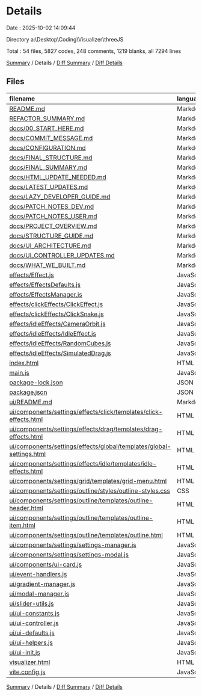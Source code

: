 # Details

Date : 2025-10-02 14:09:44

Directory a:\\Desktop\\Coding\\Visualizer\\threeJS

Total : 54 files,  5827 codes, 248 comments, 1219 blanks, all 7294 lines

[Summary](results.md) / Details / [Diff Summary](diff.md) / [Diff Details](diff-details.md)

## Files
| filename | language | code | comment | blank | total |
| :--- | :--- | ---: | ---: | ---: | ---: |
| [README.md](/README.md) | Markdown | 208 | 0 | 58 | 266 |
| [REFACTOR\_SUMMARY.md](/REFACTOR_SUMMARY.md) | Markdown | 119 | 0 | 35 | 154 |
| [docs/00\_START\_HERE.md](/docs/00_START_HERE.md) | Markdown | 125 | 0 | 50 | 175 |
| [docs/COMMIT\_MESSAGE.md](/docs/COMMIT_MESSAGE.md) | Markdown | 149 | 0 | 27 | 176 |
| [docs/CONFIGURATION.md](/docs/CONFIGURATION.md) | Markdown | 150 | 0 | 41 | 191 |
| [docs/FINAL\_STRUCTURE.md](/docs/FINAL_STRUCTURE.md) | Markdown | 194 | 0 | 46 | 240 |
| [docs/FINAL\_SUMMARY.md](/docs/FINAL_SUMMARY.md) | Markdown | 209 | 0 | 57 | 266 |
| [docs/HTML\_UPDATE\_NEEDED.md](/docs/HTML_UPDATE_NEEDED.md) | Markdown | 60 | 0 | 12 | 72 |
| [docs/LATEST\_UPDATES.md](/docs/LATEST_UPDATES.md) | Markdown | 163 | 0 | 46 | 209 |
| [docs/LAZY\_DEVELOPER\_GUIDE.md](/docs/LAZY_DEVELOPER_GUIDE.md) | Markdown | 175 | 0 | 43 | 218 |
| [docs/PATCH\_NOTES\_DEV.md](/docs/PATCH_NOTES_DEV.md) | Markdown | 158 | 0 | 40 | 198 |
| [docs/PATCH\_NOTES\_USER.md](/docs/PATCH_NOTES_USER.md) | Markdown | 96 | 0 | 27 | 123 |
| [docs/PROJECT\_OVERVIEW.md](/docs/PROJECT_OVERVIEW.md) | Markdown | 216 | 0 | 50 | 266 |
| [docs/STRUCTURE\_GUIDE.md](/docs/STRUCTURE_GUIDE.md) | Markdown | 150 | 0 | 31 | 181 |
| [docs/UI\_ARCHITECTURE.md](/docs/UI_ARCHITECTURE.md) | Markdown | 178 | 0 | 43 | 221 |
| [docs/UI\_CONTROLLER\_UPDATES.md](/docs/UI_CONTROLLER_UPDATES.md) | Markdown | 58 | 0 | 20 | 78 |
| [docs/WHAT\_WE\_BUILT.md](/docs/WHAT_WE_BUILT.md) | Markdown | 159 | 0 | 43 | 202 |
| [effects/Effect.js](/effects/Effect.js) | JavaScript | 54 | 3 | 12 | 69 |
| [effects/EffectsDefaults.js](/effects/EffectsDefaults.js) | JavaScript | 61 | 15 | 8 | 84 |
| [effects/EffectsManager.js](/effects/EffectsManager.js) | JavaScript | 130 | 28 | 36 | 194 |
| [effects/clickEffects/ClickEffect.js](/effects/clickEffects/ClickEffect.js) | JavaScript | 12 | 0 | 5 | 17 |
| [effects/clickEffects/ClickSnake.js](/effects/clickEffects/ClickSnake.js) | JavaScript | 102 | 14 | 26 | 142 |
| [effects/idleEffects/CameraOrbit.js](/effects/idleEffects/CameraOrbit.js) | JavaScript | 31 | 11 | 13 | 55 |
| [effects/idleEffects/IdleEffect.js](/effects/idleEffects/IdleEffect.js) | JavaScript | 9 | 0 | 5 | 14 |
| [effects/idleEffects/RandomCubes.js](/effects/idleEffects/RandomCubes.js) | JavaScript | 21 | 2 | 13 | 36 |
| [effects/idleEffects/SimulatedDrag.js](/effects/idleEffects/SimulatedDrag.js) | JavaScript | 110 | 26 | 32 | 168 |
| [index.html](/index.html) | HTML | 102 | 14 | 20 | 136 |
| [main.js](/main.js) | JavaScript | 46 | 2 | 16 | 64 |
| [package-lock.json](/package-lock.json) | JSON | 1,007 | 0 | 1 | 1,008 |
| [package.json](/package.json) | JSON | 16 | 0 | 1 | 17 |
| [ui/README.md](/ui/README.md) | Markdown | 208 | 0 | 58 | 266 |
| [ui/components/settings/effects/click/templates/click-effects.html](/ui/components/settings/effects/click/templates/click-effects.html) | HTML | 9 | 1 | 2 | 12 |
| [ui/components/settings/effects/drag/templates/drag-effects.html](/ui/components/settings/effects/drag/templates/drag-effects.html) | HTML | 82 | 1 | 14 | 97 |
| [ui/components/settings/effects/global/templates/global-settings.html](/ui/components/settings/effects/global/templates/global-settings.html) | HTML | 36 | 1 | 7 | 44 |
| [ui/components/settings/effects/idle/templates/idle-effects.html](/ui/components/settings/effects/idle/templates/idle-effects.html) | HTML | 90 | 3 | 14 | 107 |
| [ui/components/settings/grid/templates/grid-menu.html](/ui/components/settings/grid/templates/grid-menu.html) | HTML | 29 | 5 | 6 | 40 |
| [ui/components/settings/outline/styles/outline-styles.css](/ui/components/settings/outline/styles/outline-styles.css) | CSS | 0 | 0 | 1 | 1 |
| [ui/components/settings/outline/templates/outline-header.html](/ui/components/settings/outline/templates/outline-header.html) | HTML | 0 | 0 | 1 | 1 |
| [ui/components/settings/outline/templates/outline-item.html](/ui/components/settings/outline/templates/outline-item.html) | HTML | 0 | 0 | 1 | 1 |
| [ui/components/settings/outline/templates/outline.html](/ui/components/settings/outline/templates/outline.html) | HTML | 0 | 0 | 1 | 1 |
| [ui/components/settings/settings-manager.js](/ui/components/settings/settings-manager.js) | JavaScript | 130 | 14 | 26 | 170 |
| [ui/components/settings/settings-modal.js](/ui/components/settings/settings-modal.js) | JavaScript | 18 | 0 | 12 | 30 |
| [ui/components/ui-card.js](/ui/components/ui-card.js) | JavaScript | 87 | 9 | 10 | 106 |
| [ui/event-handlers.js](/ui/event-handlers.js) | JavaScript | 175 | 4 | 47 | 226 |
| [ui/gradient-manager.js](/ui/gradient-manager.js) | JavaScript | 100 | 12 | 22 | 134 |
| [ui/modal-manager.js](/ui/modal-manager.js) | JavaScript | 131 | 15 | 25 | 171 |
| [ui/slider-utils.js](/ui/slider-utils.js) | JavaScript | 52 | 14 | 12 | 78 |
| [ui/ui-constants.js](/ui/ui-constants.js) | JavaScript | 118 | 11 | 8 | 137 |
| [ui/ui-controller.js](/ui/ui-controller.js) | JavaScript | 22 | 12 | 17 | 51 |
| [ui/ui-defaults.js](/ui/ui-defaults.js) | JavaScript | 9 | 11 | 5 | 25 |
| [ui/ui-helpers.js](/ui/ui-helpers.js) | JavaScript | 45 | 4 | 11 | 60 |
| [ui/ui-init.js](/ui/ui-init.js) | JavaScript | 128 | 14 | 41 | 183 |
| [visualizer.html](/visualizer.html) | HTML | 78 | 2 | 18 | 98 |
| [vite.config.js](/vite.config.js) | JavaScript | 12 | 0 | 3 | 15 |

[Summary](results.md) / Details / [Diff Summary](diff.md) / [Diff Details](diff-details.md)